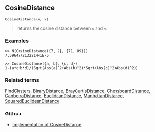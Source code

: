 ## CosineDistance
```
CosineDistance(u, v)
```
> returns the cosine distance between `u` and `v`.
  
### Examples
```
>> N(CosineDistance({7, 9}, {71, 89}))
7.596457213221441E-5
 
>> CosineDistance({a, b}, {c, d})
1-(a*c+b*d)/(Sqrt(Abs(a)^2+Abs(b)^2)*Sqrt(Abs(c)^2+Abs(d)^2))  
```

### Related terms 
[FindClusters](FindClusters.md), [BinaryDistance](BinaryDistance.md), [BrayCurtisDistance](BrayCurtisDistance.md), [ChessboardDistance](ChessboardDistance.md), [CanberraDistance](CanberraDistance.md), [EuclideanDistance](EuclideanDistance.md), [ManhattanDistance](ManhattanDistance.md), [SquaredEuclideanDistance](SquaredEuclideanDistance.md)

### Github

* [Implementation of CosineDistance](https://github.com/axkr/symja_android_library/blob/master/symja_android_library/matheclipse-core/src/main/java/org/matheclipse/core/builtin/ClusteringFunctions.java#L252) 
